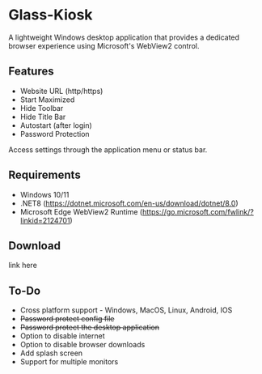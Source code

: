 # Glass-Kiosk

A lightweight Windows desktop application that provides a dedicated browser experience using Microsoft's WebView2 control.

## Features

- Website URL (http/https)
- Start Maximized
- Hide Toolbar
- Hide Title Bar
- Autostart (after login)
- Password Protection

Access settings through the application menu or status bar.

## Requirements

- Windows 10/11
- .NET8 (https://dotnet.microsoft.com/en-us/download/dotnet/8.0)
- Microsoft Edge WebView2 Runtime (https://go.microsoft.com/fwlink/?linkid=2124701)

## Download

link here

## To-Do

* Cross platform support - Windows, MacOS, Linux, Android, IOS
* ~~Password protect config file~~
* ~~Password protect the desktop application~~
* Option to disable internet
* Option to disable browser downloads
* Add splash screen
* Support for multiple monitors
